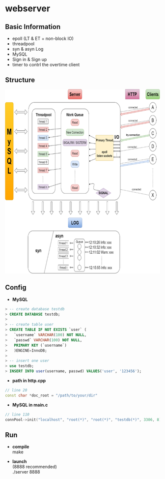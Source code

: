 # webserver
Basic Information
------------------------------
* epoll (LT & ET + non-block IO)
* threadpool
* syn & asyn Log
* MySQL
* Sign in & Sign up
* timer to contrl the overtime client

Structure
------------------------------

<div align=left><img src="https://raw.githubusercontent.com/Zh-cy/images/master/WebServer/webserver.png" height="600" width="750" /> </div>

Config
------------------------------
* **MySQL** 
```sql
> -- create database testdb
> CREATE DATABASE testdb;
> 
> -- create table user
> CREATE TABLE IF NOT EXISTS `user` (
>   `username` VARCHAR(100) NOT NULL,
>   `passwd` VARCHAR(100) NOT NULL,
>   PRIMARY KEY (`username`)
>   )ENGINE=InnoDB;
>
> -- insert one user
> use testdb;
> INSERT INTO user(username, passwd) VALUES('user', '123456');
```

* **path in http.cpp** 
```cpp
// line 20
const char *doc_root = "/path/to/your/dir"
```

* **MySQL in main.c** 
```cpp
// line 110
connPool->init("localhost", "root(*)", "root(*)", "testdb(*)", 3306, 8);
```

Run
------------------------------
* **compile**  
make

* **launch**  
(8888 recommended)  
./server 8888
